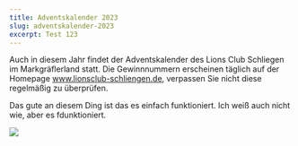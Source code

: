 ```yaml
---
title: Adventskalender 2023
slug: adventskalender-2023
excerpt: Test 123
---
```

Auch in diesem Jahr findet der Adventskalender des Lions Club Schliegen im Markgräflerland statt. Die Gewinnnummern erscheinen täglich auf der Homepage www.lionsclub-schliengen.de, verpassen Sie nicht diese regelmäßig zu überprüfen.

Das gute an diesem Ding ist das es einfach funktioniert. Ich weiß auch nicht wie, aber es fdunktioniert.

![](https://res.cloudinary.com/ds3jhexob/image/upload/v1706728711/qi5aqh9eqeuzf8ivuk7x.jpg)